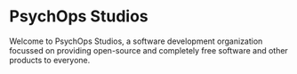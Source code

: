 # PsychOps Studios
Welcome to PsychOps Studios, a software development organization focussed on providing open-source and completely free software and other products to everyone.
